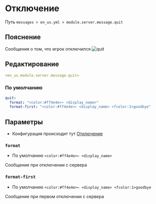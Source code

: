 # Отключение
Путь `messages > en_us.yml > module.server.message.quit`

## Пояснение
Сообщения о том, что игрок отключился
![quit](/quit.png)

## Редактирование
```yaml
<en_us.module.server.message.quit>
```

### По умолчанию
```yaml
quit:
  format: "<color:#ff4e4e>← <display_name>"
  format-first: "<color:#ff4e4e>← <display_name> <fcolor:1>goodbye"
```

## Параметры

- Конфигурация происходит тут [Отключение](/ru/config/module/server/message/quit/)

### `format`
- По умолчанию `<color:#ff4e4e>← <display_name>`

Сообщение при отключении с сервера

### `format-first`
- По умолчанию `<color:#ff4e4e>← <display_name> <fcolor:1>goodbye`

Сообщение при первом отключении с сервера   